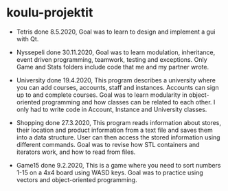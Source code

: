 # koulu-projektit
- Tetris done 8.5.2020,
Goal was to learn to design and implement a gui with Qt.

- Nyssepeli done 30.11.2020,
Goal was to learn modulation, inheritance, event driven programming, teamwork, testing and exceptions.
Only Game and Stats folders include code that me and my partner wrote.

- University done 19.4.2020, This program describes a university where you can add courses, accounts, staff and instances. Accounts can sign up to and complete courses.
Goal was to learn modularity in object-oriented programming and how classes can be related to each other. I only had to write code in Account, Instance and University classes.

- Shopping done 27.3.2020, This program reads information about stores, their location and product information from a text file and saves them into a data structure. User can then access the stored information using different commands.
Goal was to revise how STL containers and iterators work, and how to read from files.

- Game15 done 9.2.2020, This is a game where you need to sort numbers 1-15 on a 4x4 board using WASD keys. Goal was to practice using vectors and object-oriented programming.
